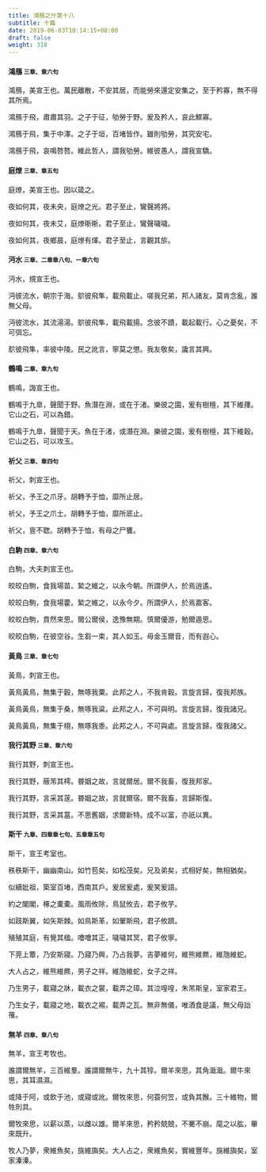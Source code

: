 ```yaml
---
title: 鴻鴈之什第十八
subtitle: 十篇
date: 2019-06-03T10:14:15+08:00
draft: false
weight: 318
---
```



<h4 id="18.1">鴻鴈 <small>三章、章六句</small></h4>

<div class="alert alert-dark" role="alert">
  鴻鴈，美宣王也。萬民離散，不安其居，而能勞來還定安集之，至于矜寡，無不得其所焉。
</div>

<p id="18.1.1">鴻鴈于飛，肅肅其羽。之子于征，劬勞于野。爰及矜人，哀此鰥寡。</p>
<p id="18.1.2">鴻鴈于飛，集于中澤。之子于垣，百堵皆作。雖則劬勞，其究安宅。</p>
<p id="18.1.3">鴻鴈于飛，哀鳴嗸嗸。維此哲人，謂我劬勞。維彼愚人，謂我宣驕。</p>


<h4 id="18.2">庭燎 <small>三章、章五句</small></h4>

<div class="alert alert-dark" role="alert">
  庭燎，美宣王也。因以箴之。
</div>

<p id="18.2.1">夜如何其，夜未央，庭燎之光。君子至止，鸞聲將將。</p>
<p id="18.2.2">夜如何其，夜未艾，庭燎晣晣。君子至止，鸞聲噦噦。</p>
<p id="18.2.3">夜如何其，夜鄉晨，庭燎有煇。君子至止，言觀其旂。</p>


<h4 id="18.3">沔水 <small>三章、二章章八句、一章六句</small></h4>

<div class="alert alert-dark" role="alert">
  沔水，規宣王也。
</div>

<p id="18.3.1">沔彼流水，朝宗于海。鴥彼飛隼，載飛載止。嗟我兄弟，邦人諸友。莫肯念亂，誰無父母。</p>
<p id="18.3.2">沔彼流水，其流湯湯。鴥彼飛隼，載飛載揚。念彼不蹟，載起載行。心之憂矣，不可弭忘。</p>
<p id="18.3.3">鴥彼飛隼，率彼中陵。民之訛言，寧莫之懲。我友敬矣，讒言其興。</p>


<h4 id="18.4">鶴鳴 <small>二章、章九句</small></h4>

<div class="alert alert-dark" role="alert">
  鶴鳴，誨宣王也。
</div>

<p id="18.4.1">鶴鳴于九臯，聲聞于野。魚潛在淵，或在于渚。樂彼之園，爰有樹檀，其下維蘀。它山之石，可以為錯。</p>
<p id="18.4.2">鶴鳴于九臯，聲聞于天。魚在于渚，或潛在淵。樂彼之園，爰有樹檀，其下維穀。它山之石，可以攻玉。</p>


<h4 id="18.5">祈父 <small>三章、章四句</small></h4>

<div class="alert alert-dark" role="alert">
  祈父，刺宣王也。
</div>

<p id="18.5.1">祈父，予王之爪牙。胡轉予于恤，靡所止居。</p>
<p id="18.5.2">祈父，予王之爪士。胡轉予于恤，靡所厎止。</p>
<p id="18.5.3">祈父，亶不聦。胡轉予于恤，有母之尸饔。</p>


<h4 id="18.6">白駒 <small>四章、章六句</small></h4>

<div class="alert alert-dark" role="alert">
  白駒，大夫刺宣王也。
</div>

<p id="18.6.1">皎皎白駒，食我場苗。縶之維之，以永今朝。所謂伊人，於焉逍遙。</p>
<p id="18.6.2">皎皎白駒，食我場藿。縶之維之，以永今夕。所謂伊人，於焉嘉客。</p>
<p id="18.6.3">皎皎白駒，賁然來思。爾公爾侯，逸豫無期。慎爾優游，勉爾遁思。</p>
<p id="18.6.4">皎皎白駒，在彼空谷。生芻一束，其人如玉。毋金玉爾音，而有遐心。</p>


<h4 id="18.7">黃鳥 <small>三章、章七句</small></h4>

<div class="alert alert-dark" role="alert">
  黃鳥，刺宣王也。
</div>

<p id="18.7.1">黃鳥黃鳥，無集于穀，無啄我粟。此邦之人，不我肯穀。言旋言歸，復我邦族。</p>
<p id="18.7.2">黃鳥黃鳥，無集于桑，無啄我粱。此邦之人，不可與明。言旋言歸，復我諸兄。</p>
<p id="18.7.3">黃鳥黃鳥，無集于栩，無啄我黍。此邦之人，不可與處。言旋言歸，復我諸父。</p>


<h4 id="18.8">我行其野 <small>三章、章六句</small></h4>

<div class="alert alert-dark" role="alert">
  我行其野，刺宣王也。
</div>

<p id="18.8.1">我行其野，蔽芾其樗。昬姻之故，言就爾居。爾不我畜，復我邦家。</p>
<p id="18.8.2">我行其野，言采其蓫。昬姻之故，言就爾宿。爾不我畜，言歸斯復。</p>
<p id="18.8.3">我行其野，言采其葍。不思舊姻，求爾新特。成不以富，亦祇以異。</p>


<h4 id="18.9">斯干 <small>九章、四章章七句、五章章五句</small></h4>

<div class="alert alert-dark" role="alert">
  斯干，宣王考室也。
</div>

<p id="18.9.1">秩秩斯干，幽幽南山。如竹苞矣，如松茂矣。兄及弟矣，式相好矣，無相猶矣。</p>
<p id="18.9.2">似續妣祖，築室百堵，西南其戶。爰居爰處，爰笑爰語。</p>
<p id="18.9.3">約之閣閣，椓之橐橐。風雨攸除，鳥鼠攸去，君子攸芋。</p>
<p id="18.9.4">如跂斯翼，如矢斯棘。如鳥斯革，如翬斯飛，君子攸躋。</p>
<p id="18.9.5">殖殖其庭，有覺其楹。噲噲其正，噦噦其冥，君子攸寧。</p>
<p id="18.9.6">下莞上簟，乃安斯寢。乃寢乃興，乃占我夢。吉夢維何，維熊維羆，維虺維蛇。</p>
<p id="18.9.7">大人占之，維熊維羆，男子之祥。維虺維蛇，女子之祥。</p>
<p id="18.9.8">乃生男子，載寢之牀，載衣之裳，載弄之璋。其泣喤喤，朱芾斯皇，室家君王。</p>
<p id="18.9.9">乃生女子，載寢之地，載衣之裼，載弄之瓦。無非無儀，唯酒食是議，無父母詒罹。</p>


<h4 id="18.10">無羊 <small>四章、章八句</small></h4>

<div class="alert alert-dark" role="alert">
  無羊，宣王考牧也。
</div>

<p id="18.10.1">誰謂爾無羊，三百維羣。誰謂爾無牛，九十其犉。爾羊來思，其角濈濈。爾牛來思，其耳濕濕。</p>
<p id="18.10.2">或降于阿，或飲于池，或寢或訛。爾牧來思，何蓑何笠，或負其餱。三十維物，爾牲則具。</p>
<p id="18.10.3">爾牧來思，以薪以蒸，以雌以雄。爾羊來思，矜矜兢兢，不騫不崩。麾之以肱，畢來既升。</p>
<p id="18.10.4">牧人乃夢，衆維魚矣，旐維旟矣。大人占之，衆維魚矣，實維豐年。旐維旟矣，室家溱溱。</p>
